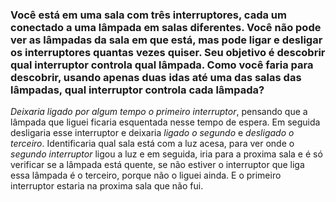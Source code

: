### Você está em uma sala com três interruptores, cada um conectado a uma lâmpada em salas diferentes. Você não pode ver as lâmpadas da sala em que está, mas pode ligar e desligar os interruptores quantas vezes quiser. Seu objetivo é descobrir qual interruptor controla qual lâmpada. Como você faria para descobrir, usando apenas duas idas até uma das salas das lâmpadas, qual interruptor controla cada lâmpada? 

*Deixaria ligado por algum tempo o primeiro interruptor*, pensando que a lâmpada que liguei ficaria esquentada nesse tempo de espera.
Em seguida desligaria esse interruptor e deixaria *ligado o segundo* e *desligado o terceiro*.
Identificaria qual sala está com a luz acesa, para ver onde o *segundo interruptor* ligou a luz e em seguida, iria para a proxima sala e é só verificar se a lâmpada está quente, se não estiver o interruptor que liga essa lâmpada é o terceiro, porque não o liguei ainda. E o primeiro interruptor estaria na proxima sala que não fui.